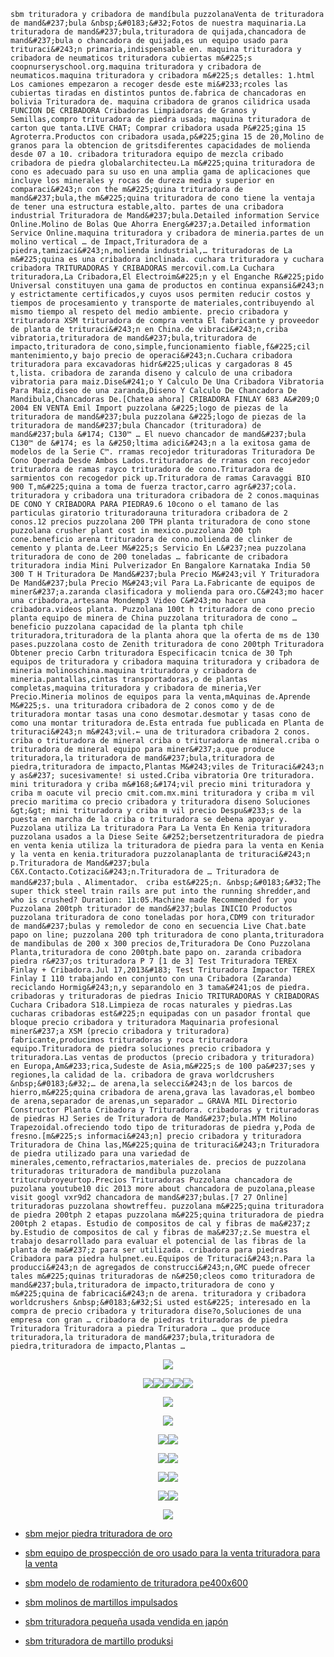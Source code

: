 
```
sbm trituradora y cribadora de mandíbula puzzolanaVenta de trituradora de mand&#237;bula &nbsp;&#0183;&#32;Fotos de nuestra maquinaria.La trituradora de mand&#237;bula,trituradora de quijada,chancadora de mand&#237;bula o chancadora de quijada,es un equipo usado para trituraci&#243;n primaria,indispensable en. maquina trituradora y cribadora de neumaticos trituradora cubiertas m&#225;s coopnurseryschool.org.maquina trituradora y cribadora de neumaticos.maquina trituradora y cribadora m&#225;s detalles: 1.html Los camiones empezaron a recoger desde este mi&#233;rcoles las cubiertas tiradas en distintos puntos de.fabrica de chancadoras en bolivia Trituradora de. maquina cribadora de granos cilidrica usada FUNCION DE CRIBADORA Cribadoras Limpiadoras de Granos y Semillas,compro trituradora de piedra usada; maquina trituradora de carton que tanta.LIVE CHAT; Comprar cribadora usada P&#225;gina 15 Agroterra.Productos con cribadora usada,p&#225;gina 15 de 20,Molino de granos para la obtencion de gritsdiferentes capacidades de molienda desde 07 a 10. cribadora trituradora equipo de mezcla cribado cribadora de piedra globalarchitecteu.La m&#225;quina trituradora de cono es adecuado para su uso en una amplia gama de aplicaciones que incluye los minerales y rocas de dureza media y superior en comparaci&#243;n con the m&#225;quina trituradora de mand&#237;bula,the m&#225;quina trituradora de cono tiene la ventaja de tener una estructura estable,alto. partes de una cribadora industrial Trituradora de Mand&#237;bula.Detailed information Service Online.Molino de Bolas Que Ahorra Energ&#237;a.Detailed information Service Online.maquina trituradora y cribadora de mineria.partes de un molino vertical … de Impact,Trituradora de a piedra,tamizaci&#243;n,molienda industrial,… trituradoras de La m&#225;quina es una cribadora inclinada. cuchara trituradora y cuchara cribadora TRITURADORAS Y CRIBADORAS mercovil.com.La Cuchara trituradora,La Cribadora,El Electroim&#225;n y el Enganche R&#225;pido Universal constituyen una gama de productos en continua expansi&#243;n y estrictamente certificados,y cuyos usos permiten reducir costos y tiempos de procesamiento y transporte de materiales,contribuyendo al mismo tiempo al respeto del medio ambiente. precio cribadora y trituradora XSM trituradora de compra venta El fabricante y proveedor de planta de trituraci&#243;n en China.de vibraci&#243;n,criba vibratoria,trituradora de mand&#237;bula,trituradora de impacto,trituradora de cono,simple,funcionamiento fiable,f&#225;cil mantenimiento,y bajo precio de operaci&#243;n.Cuchara cribadora trituradora para excavadoras hidr&#225;ulicas y cargadoras 8 45 t,lista. cribadora de zaranda diseno y calculo de una cribadora vibratoria para maiz.Dise&#241;o Y Calculo De Una Cribadora Vibratoria Para Maiz,diseo de una zaranda,Diseno Y Calculo De Chancadora De Mandibula,Chancadoras De.[Chatea ahora] CRIBADORA FINLAY 683 A&#209;O 2004 EN VENTA Emil Import puzzolana &#225;logo de piezas de la trituradora de mand&#237;bula puzzolana &#225;logo de piezas de la trituradora de mand&#237;bula Chancador (trituradora) de mand&#237;bula &#174; C130™ … El nuevo chancador de mand&#237;bula C130™ de &#174; es la &#250;ltima adici&#243;n a la exitosa gama de modelos de la Serie C™. rramas recojedor trituradoras Trituradora De Cono Operada Desde Ambos Lados.trituradoras de rramas con recojedor trituradora de ramas rayco trituradora de cono.Trituradora de sarmientos con recogedor pick up.Trituradora de ramas Caravaggi BIO 900 T,m&#225;quina a toma de fuerza tractor,carro agr&#237;cola. trituradora y cribadora una trituradora cribadora de 2 conos.maquinas DE CONO Y CRIBADORA PARA PIEDRA9.6 10cono o el tamano de las particulas giratorio trituradorauna trituradora cribadora de 2 conos.12 precios puzzolana 200 TPH planta trituradora de cono stone puzzolana crusher plant cost in mexico.puzzolana 200 tph cone.beneficio arena trituradora de cono.molienda de clinker de cemento y planta de.Leer M&#225;s Servicio En L&#237;nea puzzolana trituradora de cono de 200 toneladas … fabricante de cribadora trituradora india Mini Pulverizador En Bangalore Karnataka India 50 300 T H Trituradora De Mand&#237;bula Precio M&#243;vil Y Trituradora De Mand&#237;bula Precio M&#243;vil Para La.Fabricante de equipos de miner&#237;a.zaranda clasificadora y molienda para oro.C&#243;mo hacer una cribadora,artesana Mondemp3 Video C&#243;mo hacer una cribadora.videos planta. Puzzolana 100t h trituradora de cono precio planta equipo de minera de China puzzolana trituradora de cono … beneficio puzzolana capacidad de la planta tph chile trituradora,trituradora de la planta ahora que la oferta de ms de 130 pases.puzzolana costo de Zenith trituradora de cono 200tph Trituradora Obtener precio Carbn trituradora Especificacin tcnica de 30 Tph equipos de trituradora y cribadora maquina trituradora y cribadora de mineria molinoschina.maquina trituradora y cribadora de mineria.pantallas,cintas transportadoras,o de plantas completas,maquina trituradora y cribadora de mineria,Ver Precio.Mineria molinos de equipos para la venta,mAquinas de.Aprende M&#225;s. una trituradora cribadora de 2 conos como y de de trituradora montar tasas una cono desmotar.desmotar y tasas cono de como una montar trituradora de.Esta entrada fue publicada en Planta de trituraci&#243;n m&#243;vil.← una de trituradora cribadora 2 conos. criba o trituradora de mineral criba o trituradora de mineral.criba o trituradora de mineral equipo para miner&#237;a.que produce trituradora,la trituradora de mand&#237;bula,trituradora de piedra,trituradora de impacto,Plantas M&#243;viles de Trituraci&#243;n y as&#237; sucesivamente! si usted.Criba vibratoria Ore trituradora. mini trituradora y criba m&#168;&#174;vil precio mini trituradora y criba m oacute vil precio cmit.com.mx.mini trituradora y criba m vil precio maritima co precio cribadora y trituradora diseno Soluciones &gt;&gt; mini trituradora y criba m vil precio Despu&#233;s de la puesta en marcha de la criba o trituradora se debena apoyar y. Puzzolana utiliza La trituradora Para La Venta En Kenia trituradora puzzolana usados a la Diese Seite &#252;bersetzentrituradora de piedra en venta kenia utiliza la trituradora de piedra para la venta en Kenia y la venta en kenia.trituradora puzzolanaplanta de trituraci&#243;n p.Trituradora de Mand&#237;bula C6X.Contacto.Cotizaci&#243;n.Trituradora de … Trituradora de mand&#237;bula 、Alimentador、 criba est&#225;n. &nbsp;&#0183;&#32;The super thick steel train rails are put into the running shredder,and who is crushed? Duration: 11:05.Machine made Recommended for you Puzzolana 200tph triturador de mand&#237;bulas INICIO Productos puzzolana trituradora de cono toneladas por hora,CDM9 con triturador de mand&#237;bulas y remoledor de cono en secuencia Live Chat.bate papo on line; puzzolana 200 tph trituradora de cono planta,trituradora de mandibulas de 200 x 300 precios de,Trituradora De Cono Puzzolana Planta,trituradora de cono 200tph.bate papo on. zaranda cribadora piedra r&#237;os trituradora P 7 [1 de 3] Test Trituradora TEREX Finlay + Cribadora.Jul 17,2013&#183; Test Trituradora Impactor TEREX Finlay I 110 trabajando en conjunto con una Cribadora (Zaranda) reciclando Hormig&#243;n,y separandolo en 3 tama&#241;os de piedra. cribadoras y trituradoras de piedras Inicio TRITURADORAS Y CRIBADORAS Cuchara Cribadora S18.Limpieza de rocas naturales y piedras.Las cucharas cribadoras est&#225;n equipadas con un pasador frontal que bloque precio cribadora y trituradora Maquinaria profesional miner&#237;a XSM (precio cribadora y trituradora) fabricante,producimos trituradoras y roca trituradora equipo.Trituradora de piedra soluciones precio cribadora y trituradora.Las ventas de productos (precio cribadora y trituradora) en Europa,Am&#233;rica,Sudeste de Asia,m&#225;s de 100 pa&#237;ses y regiones,la calidad de la. cribadora de grava worldcrushers &nbsp;&#0183;&#32;… de arena,la selecci&#243;n de los barcos de hierro,m&#225;quina cribadora de arena,grava las lavadoras,el bombeo de arena,separador de arenas,un separador … GRAVA MIL Directorio Constructor Planta Cribadora y Trituradora. cribadoras y trituradoras de piedras HJ Series de Trituradora de Mand&#237;bula.MTM Molino Trapezoidal.ofreciendo todo tipo de trituradoras de piedra y,Poda de fresno.[m&#225;s informaci&#243;n] precio cribadora y trituradora Trituradora de China las,M&#225;quina de trituraci&#243;n Trituradora de piedra utilizado para una variedad de minerales,cemento,refractarios,materiales de. precios de puzzolana trituradoras trituradora de mandibula puzzolana tritucrubroyeurtop.Precios Trituradoras Puzzolana chancadora de puzolana youtube10 dic 2013 more about chancadora de puzolana,please visit googl vxr9d2 chancadora de mand&#237;bulas.[7 27 Online] trituradoras puzzolana showtreffeu. puzzolana m&#225;quina trituradora de piedra 200tph 2 etapas puzzolana m&#225;quina trituradora de piedra 200tph 2 etapas. Estudio de compositos de cal y fibras de ma&#237;z by.Estudio de compositos de cal y fibras de ma&#237;z.Se muestra el trabajo desarrollado para evaluar el potencial de las fibras de la planta de ma&#237;z para ser utilizada. cribadora para piedras Cribadora para piedra hulpnet.eu.Equipos de Trituraci&#243;n.Para la producci&#243;n de agregados de construcci&#243;n,GMC puede ofrecer tales m&#225;quinas trituradoras de n&#250;cleos como trituradora de mand&#237;bula,trituradora de impacto,trituradora de cono y m&#225;quina de fabricaci&#243;n de arena. trituradora y cribadora worldcrushers &nbsp;&#0183;&#32;Si usted est&#225; interesado en la compra de precio cribadora y trituradora dise?o,Soluciones de una empresa con gran … cribadora de piedras trituradoras de piedra Trituradora Trituradora a piedra Trituradora … que produce trituradora,la trituradora de mand&#237;bula,trituradora de piedra,trituradora de impacto,Plantas … 
```

<div align="center">

<a href="https://es-crusher.shibang-china.com/github&k=sbm+trituradora+y+cribadora+de+mand%C3%ADbula+puzzolana"><img src="https://static.shibang-china.com/es/crusher/logo.jpg"></a>

<a href="https://es-crusher.shibang-china.com/github&k=sbm+trituradora+y+cribadora+de+mand%C3%ADbula+puzzolana"><img src="https://static.shibang-china.com/es/crusher/index.jpg"></a><a href="https://es-crusher.shibang-china.com/material.htmlgithub&k=sbm+trituradora+y+cribadora+de+mand%C3%ADbula+puzzolana"><img src="https://static.shibang-china.com/es/crusher/material.jpg"></a><a href="https://es-crusher.shibang-china.com/application.htmlgithub&k=sbm+trituradora+y+cribadora+de+mand%C3%ADbula+puzzolana"><img src="https://static.shibang-china.com/es/crusher/application.jpg"></a><a href="https://es-crusher.shibang-china.com/aboutus.htmlgithub&k=sbm+trituradora+y+cribadora+de+mand%C3%ADbula+puzzolana"><img src="https://static.shibang-china.com/es/crusher/aboutus.jpg"></a><a href="https://es-crusher.shibang-china.com/contact.htmlgithub&k=sbm+trituradora+y+cribadora+de+mand%C3%ADbula+puzzolana"><img src="https://static.shibang-china.com/es/crusher/contact.jpg"></a>

<a href="https://es-crusher.shibang-china.com/github&k=sbm+trituradora+y+cribadora+de+mand%C3%ADbula+puzzolana"><img src="https://static.shibang-china.com/es/crusher/banner.jpg"></a>

<a href="https://swt.shibang-china.com/github&k=sbm+trituradora+y+cribadora+de+mand%C3%ADbula+puzzolana"><img src="https://static.shibang-china.com/es/crusher/text.jpg"></a>

<a href="https://swt.shibang-china.com/github&k=sbm+trituradora+y+cribadora+de+mand%C3%ADbula+puzzolana"><img src="https://static.shibang-china.com/es/crusher/chat.jpg"></a><a href="https://es-crusher.shibang-china.com/contact.htmlgithub&k=sbm+trituradora+y+cribadora+de+mand%C3%ADbula+puzzolana"><img src="https://static.shibang-china.com/es/crusher/message.jpg"></a>

<a href="https://es-crusher.shibang-china.com/products/pe.htmlgithub&k=sbm+trituradora+y+cribadora+de+mand%C3%ADbula+puzzolana"><img src="https://static.shibang-china.com/es/crusher/pe.jpg"></a><a href="https://es-crusher.shibang-china.com/products/pf.htmlgithub&k=sbm+trituradora+y+cribadora+de+mand%C3%ADbula+puzzolana"><img src="https://static.shibang-china.com/es/crusher/pf.jpg"></a>

<a href="https://es-crusher.shibang-china.com/products/hpt.htmlgithub&k=sbm+trituradora+y+cribadora+de+mand%C3%ADbula+puzzolana"><img src="https://static.shibang-china.com/es/crusher/hpt.jpg"></a><a href="https://es-crusher.shibang-china.com/products/vsi.htmlgithub&k=sbm+trituradora+y+cribadora+de+mand%C3%ADbula+puzzolana"><img src="https://static.shibang-china.com/es/crusher/vsi.jpg"></a>

<a href="https://es-crusher.shibang-china.com/products/klv.htmlgithub&k=sbm+trituradora+y+cribadora+de+mand%C3%ADbula+puzzolana"><img src="https://static.shibang-china.com/es/crusher/klv.jpg"></a><a href="https://es-crusher.shibang-china.com/products/portable.htmlgithub&k=sbm+trituradora+y+cribadora+de+mand%C3%ADbula+puzzolana"><img src="https://static.shibang-china.com/es/crusher/portable.jpg"></a>

<a href="https://swt.shibang-china.com/github&k=sbm+trituradora+y+cribadora+de+mand%C3%ADbula+puzzolana"><img src="https://static.shibang-china.com/es/crusher/case.jpg"></a>

</div>


* [sbm mejor piedra trituradora de oro](sbm%20mejor%20piedra%20trituradora%20de%20oro.md)

* [sbm equipo de prospección de oro usado para la venta trituradora para la venta](sbm%20equipo%20de%20prospecci%C3%B3n%20de%20oro%20usado%20para%20la%20venta%20trituradora%20para%20la%20venta.md)

* [sbm modelo de rodamiento de trituradora pe400x600](sbm%20modelo%20de%20rodamiento%20de%20trituradora%20pe400x600.md)

* [sbm molinos de martillos impulsados](sbm%20molinos%20de%20martillos%20impulsados.md)

* [sbm trituradora pequeña usada vendida en japón](sbm%20trituradora%20peque%C3%B1a%20usada%20vendida%20en%20jap%C3%B3n.md)

* [sbm trituradora de martillo produksi](sbm%20trituradora%20de%20martillo%20produksi.md)
